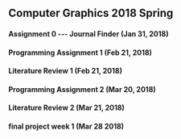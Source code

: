 ## Computer Graphics 2018 Spring
#### Assignment 0 --- Journal Finder (Jan 31, 2018)

#### Programming Assignment 1 (Feb 21, 2018)
#### Literature Review 1 (Feb 21, 2018)

#### Programming Assignment 2 (Mar 20, 2018)
#### Literature Review 2 (Mar 21, 2018)

#### final project week 1 (Mar 28 2018)
